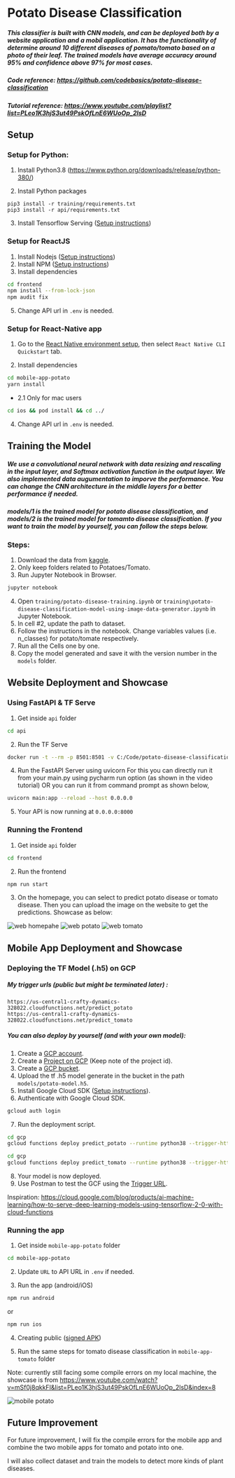 # Potato Disease Classification

##### This classifier is built with CNN models, and can be deployed both by a website application and a mobil application. It has the functionality of determine around 10 different diseases of pomato/tomato based on a photo of their leaf. The trained models have average accuracy around 95% and confidence above 97% for most cases. 

##### Code reference: https://github.com/codebasics/potato-disease-classification
##### Tutorial reference: https://www.youtube.com/playlist?list=PLeo1K3hjS3ut49PskOfLnE6WUoOp_2lsD

## Setup

### Setup for Python:

1. Install Python3.8 (https://www.python.org/downloads/release/python-380/)

2. Install Python packages

```
pip3 install -r training/requirements.txt
pip3 install -r api/requirements.txt
```

3. Install Tensorflow Serving ([Setup instructions](https://www.tensorflow.org/tfx/serving/setup))

### Setup for ReactJS

1. Install Nodejs ([Setup instructions](https://nodejs.org/en/download/package-manager/))
2. Install NPM ([Setup instructions](https://www.npmjs.com/get-npm))
3. Install dependencies

```bash
cd frontend
npm install --from-lock-json
npm audit fix
```

5. Change API url in `.env` is needed.

### Setup for React-Native app

1. Go to the [React Native environment setup](https://reactnative.dev/docs/environment-setup), then select `React Native CLI Quickstart` tab.  

2. Install dependencies

```bash
cd mobile-app-potato
yarn install
```

  - 2.1 Only for mac users
```bash
cd ios && pod install && cd ../
```

4. Change API url in `.env` is needed.

## Training the Model 

##### We use a convolutional neural network with data resizing and rescaling in the input layer, and Softmax activation function in the output layer. We also implemented data augumentation to imporve the performance. You can change the CNN architecture in the middle layers for a better performance if needed.

##### models/1 is the trained model for potato disease classification, and models/2 is the trained model for tomamto disease classification. If you want to train the model by yourself, you can follow the steps below.

### Steps:

1. Download the data from [kaggle](https://www.kaggle.com/arjuntejaswi/plant-village).
2. Only keep folders related to Potatoes/Tomato.
3. Run Jupyter Notebook in Browser.

```bash
jupyter notebook
```

4. Open `training/potato-disease-training.ipynb` or `training\potato-disease-classification-model-using-image-data-generator.ipynb` in Jupyter Notebook.
5. In cell #2, update the path to dataset. 
6. Follow the instructions in the notebook. Change variables values (i.e. n_classes) for potato/tomate respectively.
7. Run all the Cells one by one.
8. Copy the model generated and save it with the version number in the `models` folder.

## Website Deployment and Showcase

### Using FastAPI & TF Serve

1. Get inside `api` folder

```bash
cd api
```

2. Run the TF Serve 

```bash
docker run -t --rm -p 8501:8501 -v C:/Code/potato-disease-classification:/potato-disease-classification tensorflow/serving --rest_api_port=8501 --model_config_file=/potato-disease-classification/model.config.a
```

4. Run the FastAPI Server using uvicorn
   For this you can directly run it from your main.py using pycharm run option (as shown in the video tutorial)
   OR you can run it from command prompt as shown below,

```bash
uvicorn main:app --reload --host 0.0.0.0
```

5. Your API is now running at `0.0.0.0:8000`

### Running the Frontend

1. Get inside `api` folder

```bash
cd frontend
```
2. Run the frontend

```bash
npm run start
```

3. On the homepage, you can select to predict potato disease or tomato disease. Then you can upload the image on the website to get the predictions. Showcase as below:

![web homepahe](web_homepage.jpg)
![web potato](web_potato1.jpg)
![web tomato](web_tomato1.jpg)

## Mobile App Deployment and Showcase

### Deploying the TF Model (.h5) on GCP

##### My trigger urls (public but might be terminated later) :

```
https://us-central1-crafty-dynamics-328022.cloudfunctions.net/predict_potato
https://us-central1-crafty-dynamics-328022.cloudfunctions.net/predict_tomato

```
##### You can also deploy by yourself (and with your own model):

1. Create a [GCP account](https://console.cloud.google.com/freetrial/signup/tos?_ga=2.25841725.1677013893.1627213171-706917375.1627193643&_gac=1.124122488.1627227734.Cj0KCQjwl_SHBhCQARIsAFIFRVVUZFV7wUg-DVxSlsnlIwSGWxib-owC-s9k6rjWVaF4y7kp1aUv5eQaAj2kEALw_wcB).
2. Create a [Project on GCP](https://cloud.google.com/appengine/docs/standard/nodejs/building-app/creating-project) (Keep note of the project id).
3. Create a [GCP bucket](https://console.cloud.google.com/storage/browser/).
4. Upload the tf .h5 model generate in the bucket in the path `models/potato-model.h5`.
5. Install Google Cloud SDK ([Setup instructions](https://cloud.google.com/sdk/docs/quickstarts)).
6. Authenticate with Google Cloud SDK.

```bash
gcloud auth login
```

7. Run the deployment script.

```bash
cd gcp
gcloud functions deploy predict_potato --runtime python38 --trigger-http --memory 512 --project project_id
```

```bash
cd gcp
gcloud functions deploy predict_tomato --runtime python38 --trigger-http --memory 512 --project project_id
```

8. Your model is now deployed.
9. Use Postman to test the GCF using the [Trigger URL](https://cloud.google.com/functions/docs/calling/http).

Inspiration: https://cloud.google.com/blog/products/ai-machine-learning/how-to-serve-deep-learning-models-using-tensorflow-2-0-with-cloud-functions

### Running the app

1. Get inside `mobile-app-potato` folder

```bash
cd mobile-app-potato
```

2. Update `URL` to API URL in `.env` if needed.

3. Run the app (android/iOS)

```bash
npm run android
```

or

```bash
npm run ios
```

4. Creating public ([signed APK](https://reactnative.dev/docs/signed-apk-android))

5. Run the same steps for tomato disease classification in `mobile-app-tomato` folder

Note: currently still facing some compile errors on my local machine, the showcase is from https://www.youtube.com/watch?v=mSf0j8qkkFI&list=PLeo1K3hjS3ut49PskOfLnE6WUoOp_2lsD&index=8

![mobile potato](mobile_potato.png)

## Future Improvement

For future improvement, I will fix the compile errors for the mobile app and combine the two mobile apps for tomato and potato into one.

I will also collect dataset and train the models to detect more kinds of plant diseases. 



